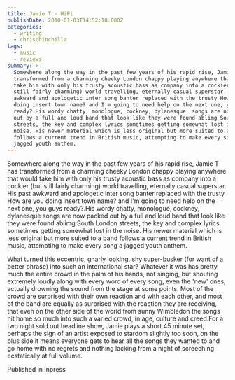 ```yaml
---
title: Jamie T - HiFi
publishDate: 2010-01-03T14:52:18.000Z
categories:
  - writing
  - chrischinchilla
tags:
  - music
  - reviews
summary: >-
  Somewhere along the way in the past few years of his rapid rise, Jamie T has
  transformed from a charming cheeky London chappy playing anywhere that would
  take him with only his trusty acoustic bass as company into a cockier (but
  still fairly charming) world travelling, eternally casual superstar. His past
  awkward and apologetic inter song banter replaced with the trusty How are you
  doing insert town name? and I'm going to need help on the next one, you guys
  ready?.His wordy chatty, monologue, cockney, dylanesque  songs are now packed
  out by a full and loud band that look like they were found ablimg South London
  streets, the key and complex lyrics sometimes getting somewhat lost in the
  noise. His newer material which is less original but more suited to a band
  follows a current trend in British music, attempting to make every song a 
  jagged youth anthem.
---
```


Somewhere along the way in the past few years of his rapid rise, Jamie T has transformed from a charming cheeky London chappy playing anywhere that would take him with only his trusty acoustic bass as company into a cockier (but still fairly charming) world travelling, eternally casual superstar. His past awkward and apologetic inter song banter replaced with the trusty How are you doing insert town name? and I'm going to need help on the next one, you guys ready?.His wordy chatty, monologue, cockney, dylanesque  songs are now packed out by a full and loud band that look like they were found ablimg South London streets, the key and complex lyrics sometimes getting somewhat lost in the noise. His newer material which is less original but more suited to a band follows a current trend in British music, attempting to make every song a  jagged youth anthem.

What turned this eccentric, gnarly looking, shy super-busker (for want of a better phrase) into such an  international star? Whatever it was has pretty much the entire crowd in the palm of his hands, not singing, but shouting extremely loudly along with every word of every song, even the 'new' ones, actually drowning the sound from the stage at some points. Most of the crowd are surprised with their own reaction and with each other, and most of the band are equally as surprised with the reaction they are receiving, that even on the other side of the world from sunny Wimbledon the songs hit home so much into such a varied crowd, in age, culture and creed.For a two night sold out headline show, Jamie plays a short 45 minute set, perhaps the sign of an artist exposed to stardom slightly too soon, on the plus side it means everyone gets to hear all the songs they wanted to and go home with no regrets and nothing lacking from a night of screeching ecstatically at full volume.

Published in Inpress
